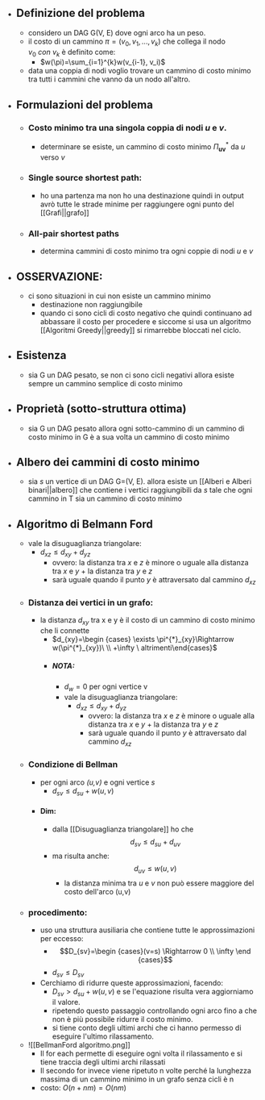 - ## Definizione del problema
	- considero un DAG G(V, E) dove ogni arco ha un peso.
	- il costo di un cammino $\pi=(v_{0},v_{1},...,v_k)$ che collega il nodo $v_{0} \ con\  v_k$ è definito come:
		- $w(\pi)=\sum_{i=1}^{k}w(v_{i-1}, v_i)$
	- data una coppia di nodi voglio trovare un cammino di costo minimo tra tutti i cammini che vanno da un nodo all'altro.
- ## Formulazioni del problema
	- ### Costo minimo tra una singola coppia di nodi _u_ e _v_.
		- determinare se esiste, un cammino di costo minimo $\Pi_{\mathbf{uv}}^*$ da _u_ verso _v_ 
	- ### Single source shortest path: 
		- ho una partenza ma non ho una destinazione quindi in output avrò tutte le strade minime per raggiungere ogni punto del [[Grafi||grafo]]
	- ### All-pair shortest paths
		- determina cammini di costo minimo tra ogni coppie di nodi _u_ e _v_
- ## OSSERVAZIONE:
	- ci sono situazioni in cui non esiste un cammino minimo
		- destinazione non raggiungibile
		- quando ci sono cicli di costo negativo che quindi continuano ad abbassare il costo per procedere e siccome si usa un algoritmo [[Algoritmi Greedy||greedy]] si rimarrebbe bloccati nel ciclo. 
- ## Esistenza
	- sia G un DAG pesato, se non ci sono cicli negativi allora esiste sempre un cammino semplice di costo minimo 
- ## Proprietà (sotto-struttura ottima)
	- sia G un DAG pesato allora ogni sotto-cammino di un cammino di costo minimo in G è a sua volta un cammino di costo minimo
- ## Albero dei cammini di costo minimo
	- sia _s_ un vertice di un DAG G=(V, E). allora esiste un [[Alberi e Alberi binari||albero]] che contiene i vertici raggiungibili da _s_ tale che ogni cammino in T sia un cammino di costo minimo
- ## Algoritmo di Belmann Ford
	- vale la disuguaglianza triangolare:
		- $d_{xz}\leq d_{xy}+d_{yz}$ 
			- ovvero: la distanza tra _x_ e _z_ è minore o uguale alla distanza tra _x_ e _y_ + la distanza tra _y_ e _z_ 
			- sarà uguale quando il punto _y_ è attraversato dal cammino $d_{xz}$ 
	- ### Distanza dei vertici in un grafo:
		- la distanza $d_{xy}$ tra x e y è il costo di un cammino di costo minimo che li connette
			- $d_{xy}=\begin {cases} \exists \pi^{*}_{xy}\Rightarrow  w(\pi^{*}_{xy})\ \\ +\infty \ altrimenti\end{cases}$ 
			- ##### NOTA: 
				- $d_w=0$ per ogni vertice v
				- vale la disuguaglianza triangolare:
					- $d_{xz}\leq d_{xy}+d_{yz}$ 
						- ovvero: la distanza tra _x_ e _z_ è minore o uguale alla distanza tra _x_ e _y_ + la distanza tra _y_ e _z_ 
						- sarà uguale quando il punto _y_ è attraversato dal cammino $d_{xz}$ 
	- ### Condizione di Bellman
		- per ogni arco _(u,v)_ e ogni vertice _s_
			- $d_{sv}\leq d_{su}+w(u,v)$
		- #### Dim:
			- dalla [[Disuguaglianza triangolare]] ho che $$d_{sv}\leq d_{su}+d_{uv}$$
			- ma risulta anche: $$d_{uv}\leq w(u,v)$$
				- la distanza minima tra _u_ e _v_ non può essere maggiore del costo dell'arco (u,v)
	- ### procedimento:
		- uso una struttura ausiliaria che contiene tutte le approssimazioni per eccesso:
			- $$D_{sv}=\begin {cases}(v=s) \Rightarrow 0 \\ \infty \end {cases}$$
			- $d_{sv}\leq D_{sv}$ 
		- Cerchiamo di ridurre queste approssimazioni, facendo:
			- $D_{sv}> d_{su}+w(u,v)$  e se l'equazione risulta vera aggiorniamo il valore. 
			- ripetendo questo passaggio controllando ogni arco fino a che non è più possibile ridurre il costo minimo. 
			- si tiene conto degli ultimi archi che ci hanno permesso di eseguire l'ultimo rilassamento.
	- ![[BellmanFord algoritmo.png]]
		- Il for each permette di eseguire ogni volta il rilassamento e si tiene traccia degli ultimi archi rilassati
		- Il secondo for invece viene ripetuto n volte perché la lunghezza massima di un cammino minimo in un grafo senza cicli è n
		- costo: $O(n+nm)=O(nm)$ 
